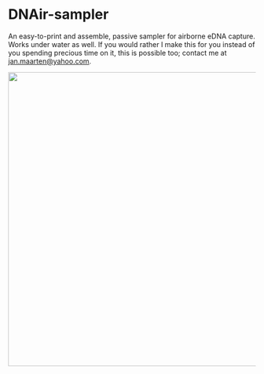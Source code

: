 # DNAir-sampler
An easy-to-print and assemble, passive sampler for airborne eDNA capture. Works under water as well. If you would rather I make this for you instead of you spending precious time on it, this is possible too; contact me at jan.maarten@yahoo.com.

<img src="./Media/DNAir-in-situ.JPG" width=600>
